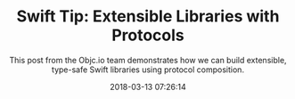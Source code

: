 ---
title: "Swift Tip: Extensible Libraries with Protocols"
subtitle: "This post from the Objc.io team demonstrates how we can build extensible, type-safe Swift libraries using protocol composition."
tags: ["protocol","composition"]
link: "https://www.objc.io/blog/2018/02/27/extensible-libraries-with-protocols"
date: "2018-03-13 07:26:14"
---